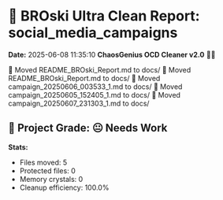 # 🧹 BROski Ultra Clean Report: social_media_campaigns
**Date:** 2025-06-08 11:35:10
**ChaosGenius OCD Cleaner v2.0** 🧠💜

📁 Moved README_BROski_Report.md to docs/
📁 Moved README_BROski_Report.md to docs/
📁 Moved campaign_20250606_003533_1.md to docs/
📁 Moved campaign_20250605_152405_1.md to docs/
📁 Moved campaign_20250607_231303_1.md to docs/

## 🧠 Project Grade: 😐 Needs Work
**Stats:**
- Files moved: 5
- Protected files: 0
- Memory crystals: 0
- Cleanup efficiency: 100.0%